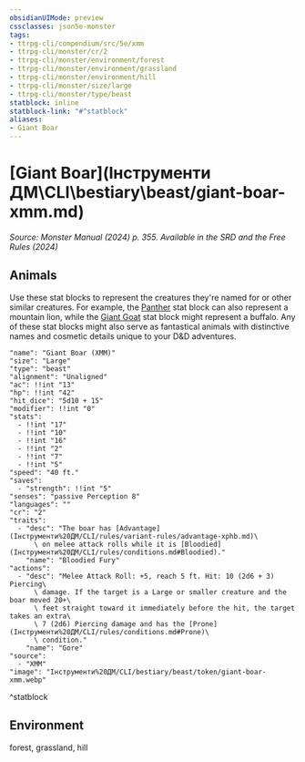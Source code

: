 ```yaml
---
obsidianUIMode: preview
cssclasses: json5e-monster
tags:
- ttrpg-cli/compendium/src/5e/xmm
- ttrpg-cli/monster/cr/2
- ttrpg-cli/monster/environment/forest
- ttrpg-cli/monster/environment/grassland
- ttrpg-cli/monster/environment/hill
- ttrpg-cli/monster/size/large
- ttrpg-cli/monster/type/beast
statblock: inline
statblock-link: "#^statblock"
aliases:
- Giant Boar
---
```

# [Giant Boar](Інструменти ДМ\CLI\bestiary\beast/giant-boar-xmm.md)
*Source: Monster Manual (2024) p. 355. Available in the <span title='Systems Reference Document (5.2)'>SRD</span> and the Free Rules (2024)*  

## Animals

Use these stat blocks to represent the creatures they're named for or other similar creatures. For example, the [Panther](Інструменти%20ДМ/CLI/bestiary/beast/panther-xmm.md) stat block can also represent a mountain lion, while the [Giant Goat](Інструменти%20ДМ/CLI/bestiary/beast/giant-goat-xmm.md) stat block might represent a buffalo. Any of these stat blocks might also serve as fantastical animals with distinctive names and cosmetic details unique to your D&D adventures.

```statblock
"name": "Giant Boar (XMM)"
"size": "Large"
"type": "beast"
"alignment": "Unaligned"
"ac": !!int "13"
"hp": !!int "42"
"hit_dice": "5d10 + 15"
"modifier": !!int "0"
"stats":
  - !!int "17"
  - !!int "10"
  - !!int "16"
  - !!int "2"
  - !!int "7"
  - !!int "5"
"speed": "40 ft."
"saves":
  - "strength": !!int "5"
"senses": "passive Perception 8"
"languages": ""
"cr": "2"
"traits":
  - "desc": "The boar has [Advantage](Інструменти%20ДМ/CLI/rules/variant-rules/advantage-xphb.md)\
      \ on melee attack rolls while it is [Bloodied](Інструменти%20ДМ/CLI/rules/conditions.md#Bloodied)."
    "name": "Bloodied Fury"
"actions":
  - "desc": "Melee Attack Roll: +5, reach 5 ft. Hit: 10 (2d6 + 3) Piercing\
      \ damage. If the target is a Large or smaller creature and the boar moved 20+\
      \ feet straight toward it immediately before the hit, the target takes an extra\
      \ 7 (2d6) Piercing damage and has the [Prone](Інструменти%20ДМ/CLI/rules/conditions.md#Prone)\
      \ condition."
    "name": "Gore"
"source":
  - "XMM"
"image": "Інструменти%20ДМ/CLI/bestiary/beast/token/giant-boar-xmm.webp"
```
^statblock

## Environment

forest, grassland, hill